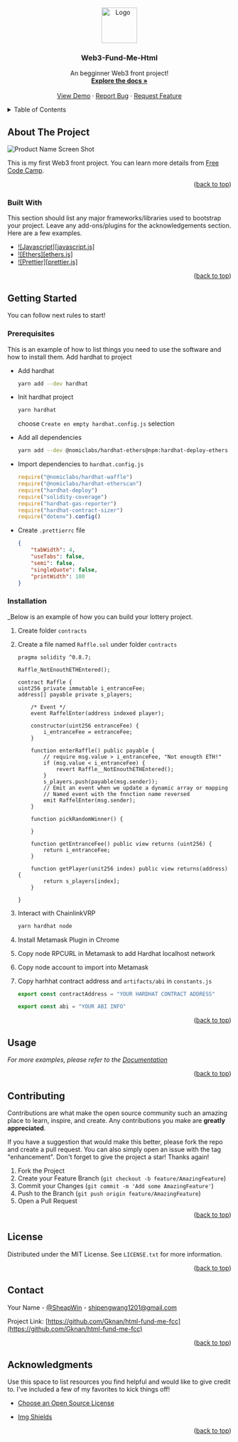 <!-- Improved compatibility of back to top link: See: https://github.com/othneildrew/Best-README-Template/pull/73 -->

<a name="readme-top"></a>

<!--
*** Thanks for checking out the Best-README-Template. If you have a suggestion
*** that would make this better, please fork the repo and create a pull request
*** or simply open an issue with the tag "enhancement".
*** Don't forget to give the project a star!
*** Thanks again! Now go create something AMAZING! :D
-->

<!-- PROJECT SHIELDS -->
<!--
*** I'm using markdown "reference style" links for readability.
*** Reference links are enclosed in brackets [ ] instead of parentheses ( ).
*** See the bottom of this document for the declaration of the reference variables
*** for contributors-url, forks-url, etc. This is an optional, concise syntax you may use.
*** https://www.markdownguide.org/basic-syntax/#reference-style-links
-->

<!-- [![Contributors][contributors-shield]][contributors-url]
[![Forks][forks-shield]][forks-url]
[![Stargazers][stars-shield]][stars-url]
[![Issues][issues-shield]][issues-url]
[![MIT License][license-shield]][license-url] -->

<!-- [![LinkedIn][linkedin-shield]][linkedin-url] -->

<!-- PROJECT LOGO -->
<br />
<div align="center">
  <a href="https://github.com/Gknan/fcc-web3-learning">
    <img src="images/logo.png" alt="Logo" width="80" height="80">
  </a>

  <h3 align="center">Web3-Fund-Me-Html</h3>

  <p align="center">
    An begginner Web3 front project!
    <br />
    <a href="https://github.com/Gknan/fcc-web3-learning"><strong>Explore the docs »</strong></a>
    <br />
    <br />
    <a href="https://github.com/Gknan/fcc-web3-learning">View Demo</a>
    ·
    <a href="https://github.com/Gknan/fcc-web3-learning/issues">Report Bug</a>
    ·
    <a href="https://github.com/Gknan/fcc-web3-learning/issues">Request Feature</a>
  </p>
</div>

<!-- TABLE OF CONTENTS -->
<details>
  <summary>Table of Contents</summary>
  <ol>
    <li>
      <a href="#about-the-project">About The Project</a>
      <ul>
        <li><a href="#built-with">Built With</a></li>
      </ul>
    </li>
    <li>
      <a href="#getting-started">Getting Started</a>
      <ul>
        <li><a href="#prerequisites">Prerequisites</a></li>
        <li><a href="#installation">Installation</a></li>
      </ul>
    </li>
    <li><a href="#usage">Usage</a></li>
    <!-- <li><a href="#roadmap">Roadmap</a></li> -->
    <li><a href="#contributing">Contributing</a></li>
    <li><a href="#license">License</a></li>
    <li><a href="#contact">Contact</a></li>
    <li><a href="#acknowledgments">Acknowledgments</a></li>
  </ol>
</details>

<!-- ABOUT THE PROJECT -->

## About The Project

![Product Name Screen Shot](./images/logo.png)

This is my first Web3 front project. You can learn more details from [Free Code Camp](https://www.youtube.com/watch?v=gyMwXuJrbJQ&t=45177s).

<p align="right">(<a href="#readme-top">back to top</a>)</p>

### Built With

This section should list any major frameworks/libraries used to bootstrap your project. Leave any add-ons/plugins for the acknowledgements section. Here are a few examples.

-   [![Javascript][javascript.js]][javascript-url]
-   [![Ethers][ethers.js]][ethers-url]
-   [![Prettier][prettier.js]][prettier-url]

<p align="right">(<a href="#readme-top">back to top</a>)</p>

<!-- GETTING STARTED -->

## Getting Started

<!-- This is an example of how you may give instructions on setting up your project locally.
To get a local copy up and running follow these simple example steps. -->

You can follow next rules to start!

### Prerequisites

This is an example of how to list things you need to use the software and how to install them.
Add hardhat to project

-   Add hardhat
    ```sh
    yarn add --dev hardhat
    ```
-   Init hardhat project
    ```sh
    yarn hardhat
    ```
    choose `Create en empty hardhat.config.js` selection
-   Add all dependencies

    ```sh
    yarn add --dev @nomiclabs/hardhat-ethers@npm:hardhat-deploy-ethers ethers @nomiclabs/hardhat-etherscan @nomiclabs/hardhat-waffle chai ethereum-waffle hardhat hardhat-contract-sizer hardhat-deploy hardhat-gas-reporter prettier prettier-plugin-solidity solhint solidity-coverage dotenv
    ```

-   Import dependencies to `hardhat.config.js`

    ```js
    require("@nomiclabs/hardhat-waffle")
    require("@nomiclabs/hardhat-etherscan")
    require("hardhat-deploy")
    require("solidity-coverage")
    require("hardhat-gas-reporter")
    require("hardhat-contract-sizer")
    require("dotenv").config()
    ```

-   Create `.prettierrc` file

    ```json
    {
        "tabWidth": 4,
        "useTabs": false,
        "semi": false,
        "singleQuote": false,
        "printWidth": 100
    }
    ```

### Installation

\_Below is an example of how you can build your lottery project.

1.  Create folder `contracts`
2.  Create a file named `Raffle.sol` under folder `contracts`

    ```solidity
    pragma solidity ^0.8.7;

    Raffle_NotEnouthETHEntered();

    contract Raffle {
    uint256 private immutable i_entranceFee;
    address[] payable private s_players;

        /* Event */
        event RaffelEnter(address indexed player);

        constructor(uint256 entranceFee) {
            i_entranceFee = entranceFee;
        }

        function enterRaffle() public payable {
            // require msg.value > i_entranceFee, "Not enougth ETH!"
            if (msg.value < i_entranceFee) {
                revert Raffle__NotEnouthETHEntered();
            }
            s_players.push(payable(msg.sender));
            // Emit an event when we update a dynamic array or mapping
            // Named event with the fnnction name reversed
            emit RaffelEnter(msg.sender);
        }

        function pickRandomWinner() {

        }

        function getEntranceFee() public view returns (uint256) {
            return i_entranceFee;
        }

        function getPlayer(unit256 index) public view returns(address) {
            return s_players[index];
        }

    }

    ```

3.  Interact with ChainlinkVRP
    ```sh
    yarn hardhat node
    ```
4.  Install Metamask Plugin in Chrome
5.  Copy node RPCURL in Metamask to add Hardhat localhost network
6.  Copy node account to import into Metamask
7.  Copy harhhat contract address and `artifacts/abi` in `constants.js`

    ```js
    export const contractAddress = "YOUR HARDHAT CONTRACT ADDRESS"

    export const abi = "YOUR ABI INFO"
    ```

<p align="right">(<a href="#readme-top">back to top</a>)</p>

<!-- USAGE EXAMPLES -->

## Usage

<!-- Use this space to show useful examples of how a project can be used. Additional screenshots, code examples and demos work well in this space. You may also link to more resources. -->

_For more examples, please refer to the [Documentation](https://github.com/Gknan/fcc-web3-learning)_

<p align="right">(<a href="#readme-top">back to top</a>)</p>

<!-- ROADMAP -->

<!-- ## Roadmap

-   [x] Add Changelog
-   [x] Add back to top links
-   [ ] Add Additional Templates w/ Examples
-   [ ] Add "components" document to easily copy & paste sections of the readme
-   [ ] Multi-language Support
    -   [ ] Chinese
    -   [ ] Spanish

See the [open issues](https://github.com/othneildrew/Best-README-Template/issues) for a full list of proposed features (and known issues).

<p align="right">(<a href="#readme-top">back to top</a>)</p> -->

<!-- CONTRIBUTING -->

## Contributing

Contributions are what make the open source community such an amazing place to learn, inspire, and create. Any contributions you make are **greatly appreciated**.

If you have a suggestion that would make this better, please fork the repo and create a pull request. You can also simply open an issue with the tag "enhancement".
Don't forget to give the project a star! Thanks again!

1. Fork the Project
2. Create your Feature Branch (`git checkout -b feature/AmazingFeature`)
3. Commit your Changes (`git commit -m 'Add some AmazingFeature'`)
4. Push to the Branch (`git push origin feature/AmazingFeature`)
5. Open a Pull Request

<p align="right">(<a href="#readme-top">back to top</a>)</p>

<!-- LICENSE -->

## License

Distributed under the MIT License. See `LICENSE.txt` for more information.

<p align="right">(<a href="#readme-top">back to top</a>)</p>

<!-- CONTACT -->

## Contact

Your Name - [@SheapWin](https://twitter.com/SheapWin) - shipengwang1201@gmail.com

Project Link: [https://github.com/Gknan/html-fund-me-fcc](https://github.com/Gknan/html-fund-me-fcc)

<p align="right">(<a href="#readme-top">back to top</a>)</p>

<!-- ACKNOWLEDGMENTS -->

## Acknowledgments

Use this space to list resources you find helpful and would like to give credit to. I've included a few of my favorites to kick things off!

-   [Choose an Open Source License](https://choosealicense.com)
<!-- -   [GitHub Emoji Cheat Sheet](https://www.webpagefx.com/tools/emoji-cheat-sheet)
-   [Malven's Flexbox Cheatsheet](https://flexbox.malven.co/)
-   [Malven's Grid Cheatsheet](https://grid.malven.co/) -->
-   [Img Shields](https://shields.io)
<!-- -   [GitHub Pages](https://pages.github.com)
-   [Font Awesome](https://fontawesome.com)
-   [React Icons](https://react-icons.github.io/react-icons/search) -->

<p align="right">(<a href="#readme-top">back to top</a>)</p>

<!-- MARKDOWN LINKS & IMAGES -->
<!-- https://www.markdownguide.org/basic-syntax/#reference-style-links -->
<!-- [contributors-shield]: https://img.shields.io/github/contributors/othneildrew/Best-README-Template.svg?style=for-the-badge
[contributors-url]: https://github.com/othneildrew/Best-README-Template/graphs/contributors
[forks-shield]: https://img.shields.io/github/forks/othneildrew/Best-README-Template.svg?style=for-the-badge
[forks-url]: https://github.com/othneildrew/Best-README-Template/network/members
[stars-shield]: https://img.shields.io/github/stars/othneildrew/Best-README-Template.svg?style=for-the-badge
[stars-url]: https://github.com/othneildrew/Best-README-Template/stargazers
[issues-shield]: https://img.shields.io/github/issues/othneildrew/Best-README-Template.svg?style=for-the-badge
[issues-url]: https://github.com/othneildrew/Best-README-Template/issues
[license-shield]: https://img.shields.io/github/license/othneildrew/Best-README-Template.svg?style=for-the-badge
[license-url]: https://github.com/othneildrew/Best-README-Template/blob/master/LICENSE.txt
[linkedin-shield]: https://img.shields.io/badge/-LinkedIn-black.svg?style=for-the-badge&logo=linkedin&colorB=555
[linkedin-url]: https://linkedin.com/in/othneildrew -->

<!-- [product-screenshot]: images/screenshot.png -->
<!-- [next.js]: https://img.shields.io/badge/next.js-000000?style=for-the-badge&logo=nextdotjs&logoColor=white
[next-url]: https://nextjs.org/
[react.js]: https://img.shields.io/badge/React-20232A?style=for-the-badge&logo=react&logoColor=61DAFB
[react-url]: https://reactjs.org/
[vue.js]: https://img.shields.io/badge/Vue.js-35495E?style=for-the-badge&logo=vuedotjs&logoColor=4FC08D
[vue-url]: https://vuejs.org/
[angular.io]: https://img.shields.io/badge/Angular-DD0031?style=for-the-badge&logo=angular&logoColor=white
[angular-url]: https://angular.io/
[svelte.dev]: https://img.shields.io/badge/Svelte-4A4A55?style=for-the-badge&logo=svelte&logoColor=FF3E00
[svelte-url]: https://svelte.dev/
[laravel.com]: https://img.shields.io/badge/Laravel-FF2D20?style=for-the-badge&logo=laravel&logoColor=white
[laravel-url]: https://laravel.com
[bootstrap.com]: https://img.shields.io/badge/Bootstrap-563D7C?style=for-the-badge&logo=bootstrap&logoColor=white -->

[prettier-url]: https://prettier.io/
[javascript-url]: https://www.javascript.com
[ethers-url]: https://docs.ethers.io/v5/
